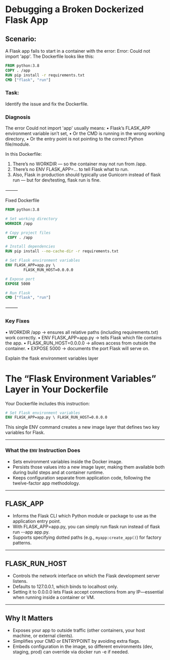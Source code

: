 # Debugging a Broken Dockerized Flask App

## Scenario:
A Flask app fails to start in a container with the error:
Error: Could not import 'app'.
The Dockerfile looks like this:

```dockerfile
FROM python:3.8
COPY . /app
RUN pip install -r requirements.txt
CMD ["flask", "run"]
```

### Task:
Identify the issue and fix the Dockerfile.


### Diagnosis

The error Could not import 'app' usually means:
• Flask’s FLASK_APP environment variable isn’t set,
• Or the CMD is running in the wrong working directory,
• Or the entry point is not pointing to the correct Python file/module.

In this Dockerfile:
1. There’s no WORKDIR — so the container may not run from /app.
2. There’s no ENV FLASK_APP=... to tell Flask what to run.
3. Also, Flask in production should typically use Gunicorn instead of flask run — but for dev/testing, flask run is fine.

⸻

Fixed Dockerfile

```dockerfile
FROM python:3.8 

# Set working directory 
WORKDIR /app 

# Copy project files
 COPY . /app 

# Install dependencies 
RUN pip install --no-cache-dir -r requirements.txt 

# Set Flask environment variables 
ENV FLASK_APP=app.py \ 
        FLASK_RUN_HOST=0.0.0.0 

# Expose port 
EXPOSE 5000 

# Run Flask 
CMD ["flask", "run"]
``` 
⸻

### Key Fixes
• WORKDIR /app → ensures all relative paths (including requirements.txt) work correctly.
• ENV FLASK_APP=app.py → tells Flask which file contains the app.
• FLASK_RUN_HOST=0.0.0.0 → allows access from outside the container.
• EXPOSE 5000 → documents the port Flask will serve on.

Explain the flask environment variables layer


# The “Flask Environment Variables” Layer in Your Dockerfile

Your Dockerfile includes this instruction:

```dockerfile
# Set Flask environment variables
ENV FLASK_APP=app.py \ FLASK_RUN_HOST=0.0.0.0
```

This single ENV command creates a new image layer that defines two key variables for Flask.

---

### What the `ENV` Instruction Does

- Sets environment variables inside the Docker image.  
- Persists those values into a new image layer, making them available both during build steps and at container runtime.  
- Keeps configuration separate from application code, following the twelve-factor app methodology.  

---

## FLASK_APP

- Informs the Flask CLI which Python module or package to use as the application entry point.  
- With FLASK_APP=app.py, you can simply run flask run instead of flask run --app app.py.  
- Supports specifying dotted paths (e.g., `myapp:create_app()`) for factory patterns.  

---

## FLASK_RUN_HOST

- Controls the network interface on which the Flask development server listens.  
- Defaults to 127.0.0.1, which binds to localhost only.  
- Setting it to 0.0.0.0 lets Flask accept connections from any IP—essential when running inside a container or VM.  

---

## Why It Matters

- Exposes your app to outside traffic (other containers, your host machine, or external clients).  
- Simplifies your CMD or ENTRYPOINT by avoiding extra flags.  
- Embeds configuration in the image, so different environments (dev, staging, prod) can override via docker run -e if needed.
